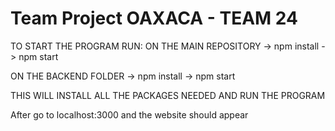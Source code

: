 # Team Project OAXACA - TEAM 24

TO START THE PROGRAM RUN:
ON THE MAIN REPOSITORY -> npm install
-> npm start

ON THE BACKEND FOLDER -> npm install
-> npm start

THIS WILL INSTALL ALL THE PACKAGES NEEDED AND RUN THE PROGRAM

After go to localhost:3000 and the website should appear
